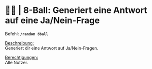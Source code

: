 # 🎱🔮 | 8-Ball: Generiert eine Antwort auf eine Ja/Nein-Frage

Befehl: **`/random 8ball`**

<u>Beschreibung:</u>  
 Generiert dir eine Antwort auf Ja/Nein-Fragen.

<u>Berechtigungen:</u>  
 Alle Nutzer.